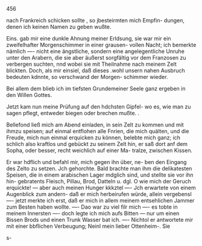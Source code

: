 456

nach Frankreich schicken sollte , so jbesteirmten mich Empfin-
dungen, denen ich keinen Namen zu geben wußte.

Eins. gab mir eine dunkle Ahnung meiner Erldsung, sie
war mir ein zweifelhafter Morgenschimmer in einer grausen-
vollen Nacht; ich bemerkte nämlich —- nicht eine ängstliche,
sondern eine angelegentliche Unruhe unter den Arabern, die
sie aber äußerst sorgfältig vor dem Franzosen zu verbergen
suchten, nnd wobei sie mit Theilnahme nach meinem Zelt
blickten. Doch, als mir einsiel, daß dieses .wohl unsern
nahen Ausbruch bedeuten kdnnte, so verschwand der Morgen-
schimmer wieder.

Bei allem dem blieb ich im tiefsten Grundemeiner Seele
ganz ergeben in den Willen Gottes.

Jetzt kam nun meine Prüfung auf den hdchsten Gipfel-
wo es, wie man zu sagen pflegt, entweder biegen oder
brechen mußte. .

Bellefond ließ mich am Abend einladen, in sein Zelt
zu kommen und mit ihmzu speisen; auf einmal entflohen
alle Fnrien, die mich quälten, und die Freude, mich nun
einmal erquicken zu können, belebte mich ganz; ich schlich
also kraftlos und gebückt zu seinem Zelt hin, er saß dort
anf dem Sopha, oder besser, recht weichlich auf einer Ma-
tralze, zwischen Kissen.

Er war hdflich und befahl mir, mich gegen ihn über, ne-
ben den Eingang des Zelto zu setzen. Jch gehorchte. Bald
brachte man ihm die delikatesten Speisen, die in einem
arabischen Lager mdglich sind, und stellte sie vor ihn hin-
gebratents Fleisch, Pillau, Brod, Datteln u. dgl. O wie
mich der Geruch erquickte! — aber auch meinen Hunger
kkkztel —- Jch erwartete von einem Augenblick zum andern-
daß er mich herbeirufen würde, allein vergebensl —- jetzt
merkte ich erst, daß er mich in allem meinem entsehlichen
Jammer zum Besten haben wollte. —- Dao war zu viel filr
mich —- es tobte in meinem Innersten —- doch legte ich
mich aufs Bitten — nur um einen Bissen Brods und einen
Trunk Wasser bat ich. —- Nichtol er antwortete mir mit einer
bbflichen Verbeugung; Neinl mein lieber Ottenheim-. Sie

s-


